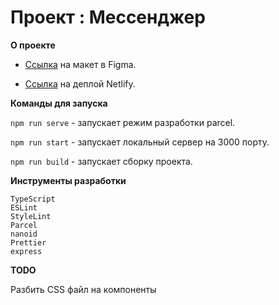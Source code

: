 # Проект : Мессенджер

**О проекте**

- [Ссылка](https://www.figma.com/file/eeaPkhaTqieli5L4IRn3w1/praktikum-chat-ui?node-id=15%3A323) на макет в Figma.

- [Ссылка](https://620e89dbd5d3bb0007d48852--romantic-goldberg-0c2bdc.netlify.app/) на деплой Netlify.

**Команды для запуска**

`npm run serve` - запускает режим разработки parcel.

`npm run start` - запускает локальный сервер на 3000 порту.

`npm run build` - запускает сборку проекта.

**Инструменты разработки**

`TypeScript`  
`ESLint`  
`StyleLint`  
`Parcel`  
`nanoid`  
`Prettier`  
`express`

**TODO**

Разбить CSS файл на компоненты
